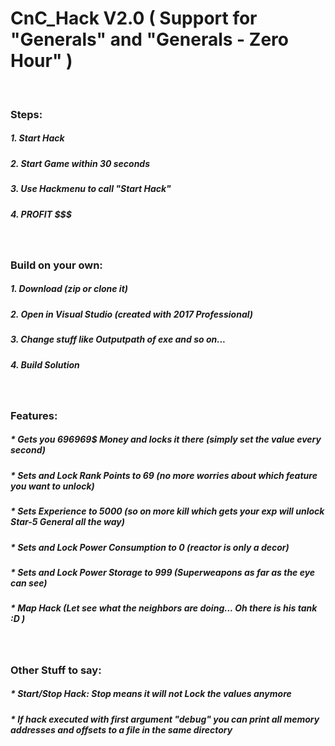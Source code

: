 # CnC_Hack V2.0 ( Support for "Generals" and "Generals - Zero Hour" )
<br/>

### Steps:
##### 1. Start Hack
##### 2. Start Game within 30 seconds
##### 3. Use Hackmenu to call "Start Hack"
##### 4. PROFIT $$$
<br/>

### Build on your own:
##### 1. Download (zip or clone it)
##### 2. Open in Visual Studio (created with 2017 Professional)
##### 3. Change stuff like Outputpath of exe and so on...
##### 4. Build Solution
<br/>

### Features:
##### * Gets you 696969$ Money and locks it there (simply set the value every second)
##### * Sets and Lock Rank Points to 69 (no more worries about which feature you want to unlock)
##### * Sets Experience to 5000 (so on more kill *which gets your exp* will unlock Star-5 General all the way)
##### * Sets and Lock Power Consumption to 0 (reactor is only a decor)
##### * Sets and Lock Power Storage to 999 (Superweapons as far as the eye can see)
##### * Map Hack (Let see what the neighbors are doing... Oh there is his tank :D )<br/>
<br/>

### Other Stuff to say:
##### * Start/Stop Hack: Stop means it will not Lock the values anymore
##### * If hack executed with first argument "debug" you can print all memory addresses and offsets to a file in the same directory
 
